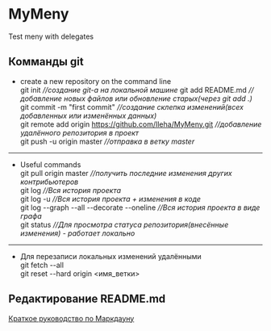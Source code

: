 # MyMeny
Test meny with delegates
## Комманды git
* create a new repository on the command line  
    git init _//создание git-a на локальной машине_
    git add README.md _//добавление новых файлов или обновление старых(через git add .)_  
    git commit -m "first commit" _//создание склепка изменений(всех добавленных или изменённых данных)_  
    git remote add origin https://github.com/Ileha/MyMeny.git _//добавление удалённого репозитория в проект_  
    git push -u origin master _//отправка в ветку master_  
* * *
* Useful commands  
    git pull origin master _//получить последние изменения других контрибьютеров_  
    git log _//Вся история проекта_  
    git log -u _//Вся история проекта + изменения в коде_  
    git log --graph --all --decorate --oneline _//Вся история проекта в виде графа_  
    git status _//Для просмотра статуса репозитория(внесённые изменения) - работает локально_  
* * *
* Для перезаписи локальных изменений удалёнными  
    git fetch --all  
    git reset --hard origin <имя_ветки>  
## Редактирование README.md  
[Краткое руководство по Маркдауну](http://paulradzkov.com/2014/markdown_cheatsheet/ "Я ссылка")
